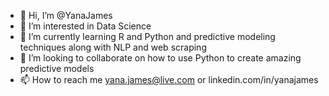 - 👋 Hi, I’m @YanaJames
- 👀 I’m interested in Data Science
- 🌱 I’m currently learning R and Python and predictive modeling techniques along with NLP and web scraping
- 💞️ I’m looking to collaborate on how to use Python to create amazing predictive models
- 📫 How to reach me yana.james@live.com or linkedin.com/in/yanajames

<!---
YanaJames/YanaJames is a ✨ special ✨ repository because its `README.md` (this file) appears on your GitHub profile.
You can click the Preview link to take a look at your changes.
--->
